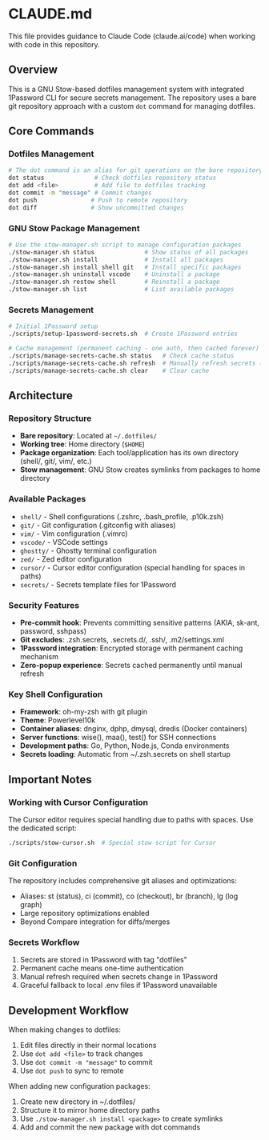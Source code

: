 # CLAUDE.md

This file provides guidance to Claude Code (claude.ai/code) when working with code in this repository.

## Overview

This is a GNU Stow-based dotfiles management system with integrated 1Password CLI for secure secrets management. The repository uses a bare git repository approach with a custom `dot` command for managing dotfiles.

## Core Commands

### Dotfiles Management
```bash
# The dot command is an alias for git operations on the bare repository
dot status              # Check dotfiles repository status
dot add <file>          # Add file to dotfiles tracking
dot commit -m "message" # Commit changes
dot push               # Push to remote repository
dot diff               # Show uncommitted changes
```

### GNU Stow Package Management
```bash
# Use the stow-manager.sh script to manage configuration packages
./stow-manager.sh status              # Show status of all packages
./stow-manager.sh install             # Install all packages
./stow-manager.sh install shell git   # Install specific packages
./stow-manager.sh uninstall vscode    # Uninstall a package
./stow-manager.sh restow shell        # Reinstall a package
./stow-manager.sh list                # List available packages
```

### Secrets Management
```bash
# Initial 1Password setup
./scripts/setup-1password-secrets.sh  # Create 1Password entries

# Cache management (permanent caching - one auth, then cached forever)
./scripts/manage-secrets-cache.sh status   # Check cache status
./scripts/manage-secrets-cache.sh refresh  # Manually refresh secrets (triggers auth)
./scripts/manage-secrets-cache.sh clear    # Clear cache
```

## Architecture

### Repository Structure
- **Bare repository**: Located at `~/.dotfiles/`
- **Working tree**: Home directory (`$HOME`)
- **Package organization**: Each tool/application has its own directory (shell/, git/, vim/, etc.)
- **Stow management**: GNU Stow creates symlinks from packages to home directory

### Available Packages
- `shell/` - Shell configurations (.zshrc, .bash_profile, .p10k.zsh)
- `git/` - Git configuration (.gitconfig with aliases)
- `vim/` - Vim configuration (.vimrc)
- `vscode/` - VSCode settings
- `ghostty/` - Ghostty terminal configuration
- `zed/` - Zed editor configuration
- `cursor/` - Cursor editor configuration (special handling for spaces in paths)
- `secrets/` - Secrets template files for 1Password

### Security Features
- **Pre-commit hook**: Prevents committing sensitive patterns (AKIA, sk-ant, password, sshpass)
- **Git excludes**: .zsh.secrets, .secrets.d/, .ssh/, .m2/settings.xml
- **1Password integration**: Encrypted storage with permanent caching mechanism
- **Zero-popup experience**: Secrets cached permanently until manual refresh

### Key Shell Configuration
- **Framework**: oh-my-zsh with git plugin
- **Theme**: Powerlevel10k
- **Container aliases**: dnginx, dphp, dmysql, dredis (Docker containers)
- **Server functions**: wise(), maa(), test() for SSH connections
- **Development paths**: Go, Python, Node.js, Conda environments
- **Secrets loading**: Automatic from ~/.zsh.secrets on shell startup

## Important Notes

### Working with Cursor Configuration
The Cursor editor requires special handling due to paths with spaces. Use the dedicated script:
```bash
./scripts/stow-cursor.sh  # Special stow script for Cursor
```

### Git Configuration
The repository includes comprehensive git aliases and optimizations:
- Aliases: st (status), ci (commit), co (checkout), br (branch), lg (log graph)
- Large repository optimizations enabled
- Beyond Compare integration for diffs/merges

### Secrets Workflow
1. Secrets are stored in 1Password with tag "dotfiles"
2. Permanent cache means one-time authentication
3. Manual refresh required when secrets change in 1Password
4. Graceful fallback to local .env files if 1Password unavailable

## Development Workflow

When making changes to dotfiles:
1. Edit files directly in their normal locations
2. Use `dot add <file>` to track changes
3. Use `dot commit -m "message"` to commit
4. Use `dot push` to sync to remote

When adding new configuration packages:
1. Create new directory in ~/.dotfiles/
2. Structure it to mirror home directory paths
3. Use `./stow-manager.sh install <package>` to create symlinks
4. Add and commit the new package with dot commands
